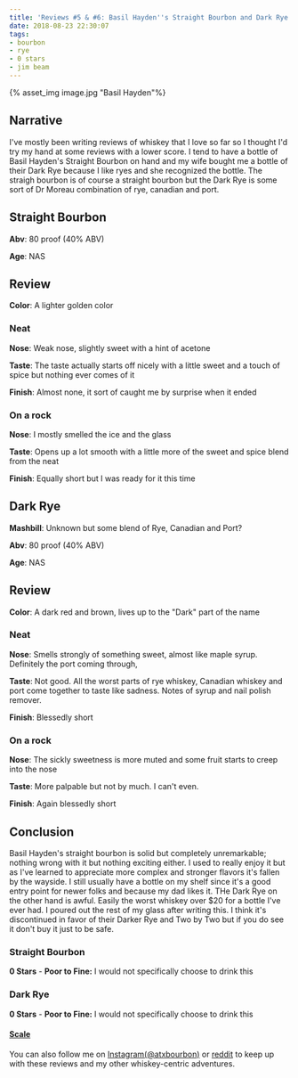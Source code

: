 ```yaml
---
title: 'Reviews #5 & #6: Basil Hayden''s Straight Bourbon and Dark Rye'
date: 2018-08-23 22:30:07
tags: 
- bourbon
- rye
- 0 stars
- jim beam
---
```


{% asset_img image.jpg "Basil Hayden"%}

## Narrative
I've mostly been writing reviews of whiskey that I love so far so I thought I'd try my hand at some reviews with a lower score. I tend to have a bottle of Basil Hayden's Straight Bourbon on hand and my wife bought me a bottle of their Dark Rye because I like ryes and she recognized the bottle. The straigh bourbon is of course a straight bourbon but the Dark Rye is some sort of Dr Moreau combination of rye, canadian and port.

## Straight Bourbon

**Abv**: 80 proof (40% ABV)

**Age**: NAS

## Review

**Color**: A lighter golden color

### Neat

**Nose**: Weak nose, slightly sweet with a hint of acetone

**Taste**: The taste actually starts off nicely with a little sweet and a touch of spice but nothing ever comes of it

**Finish**: Almost none, it sort of caught me by surprise when it ended

### On a rock

**Nose**: I mostly smelled the ice and the glass

**Taste**: Opens up a lot smooth with a little more of the sweet and spice blend from the neat

**Finish**: Equally short but I was ready for it this time

## Dark Rye

**Mashbill**: Unknown but some blend of Rye, Canadian and Port?

**Abv**: 80 proof (40% ABV)

**Age**: NAS

## Review

**Color**: A dark red and brown, lives up to the "Dark" part of the name

### Neat

**Nose**: Smells strongly of something sweet, almost like maple syrup. Definitely the port coming through,

**Taste**: Not good. All the worst parts of rye whiskey, Canadian whiskey and port come together to taste like sadness. Notes of syrup and nail polish remover.

**Finish**: Blessedly short

### On a rock

**Nose**: The sickly sweetness is more muted and some fruit starts to creep into the nose

**Taste**: More palpable but not by much. I can't even.

**Finish**: Again blessedly short

## Conclusion 
Basil Hayden's straight bourbon is solid but completely unremarkable; nothing wrong with it but nothing exciting either. I used to really enjoy it but as I've learned to appreciate more complex and stronger flavors it's fallen by the wayside. I still usually have a bottle on my shelf since it's a good entry point for newer folks and because my dad likes it. THe Dark Rye on the other hand is awful. Easily the worst whiskey over $20 for a bottle I've ever had. I poured out the rest of my glass after writing this. I think it's discontinued in favor of their Darker Rye and Two by Two but if you do see it don't buy it just to be safe.

### Straight Bourbon
**0 Stars** - **Poor to Fine:** I would not specifically choose to drink this

### Dark Rye

**0 Stars** - **Poor to Fine:** I would not specifically choose to drink this

#### [Scale](http://atxbourbon.com/Scale/)

You can also follow me on [Instagram(@atxbourbon)](https://www.instagram.com/atxbourbon/) or [reddit](https://www.reddit.com/r/scottmotorraddrinks/) to keep up with these reviews and my other whiskey-centric adventures.
